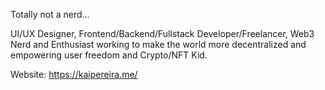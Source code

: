 Totally not a nerd...

UI/UX Designer, Frontend/Backend/Fullstack Developer/Freelancer, Web3 Nerd and Enthusiast working to make the world more decentralized and empowering user freedom and Crypto/NFT Kid.

Website: https://kaipereira.me/
